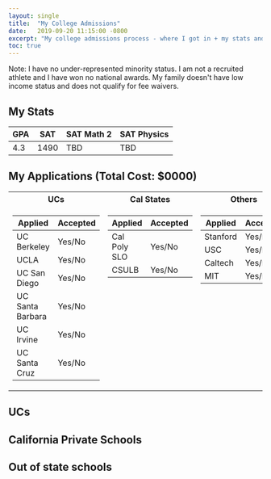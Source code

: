 ```yaml
---
layout: single
title:  "My College Admissions"
date:   2019-09-20 11:15:00 -0800
excerpt: "My college admissions process - where I got in + my stats and essays."
toc: true
---
```

Note: I have no under-represented minority status. I am not a recruited athlete and I have won no national awards. My family doesn't have low income status and does not qualify for fee waivers.


## My Stats

| GPA | SAT  | SAT Math 2 | SAT Physics |
|-----|------|------------|-------------|
| 4.3 | 1490 |    TBD     |     TBD     |


## My Applications (Total Cost: $0000)

<table width="100%">
<tr><th>UCs</th><th>Cal States</th><th>Others</th></tr>
<tr width="100%">

<td markdown="1" style="vertical-align:top">

| Applied          | Accepted |
|------------------|----------|
| UC Berkeley      | Yes/No   |
| UCLA             | Yes/No   |
| UC San Diego     | Yes/No   |
| UC Santa Barbara | Yes/No   |
| UC Irvine        | Yes/No   |
| UC Santa Cruz    | Yes/No   |

</td>

<td markdown="1" style="vertical-align:top">

| Applied      | Accepted |
|--------------|----------|
| Cal Poly SLO | Yes/No   |
| CSULB        | Yes/No   |

</td>

<td markdown="1" style="vertical-align:top">

| Applied  | Accepted |
|----------|----------|
| Stanford | Yes/No   |
| USC      | Yes/No   |
| Caltech  | Yes/No   |
| MIT      | Yes/No   |

</td>

</tr>
</table>

## UCs

## California Private Schools

## Out of state schools
